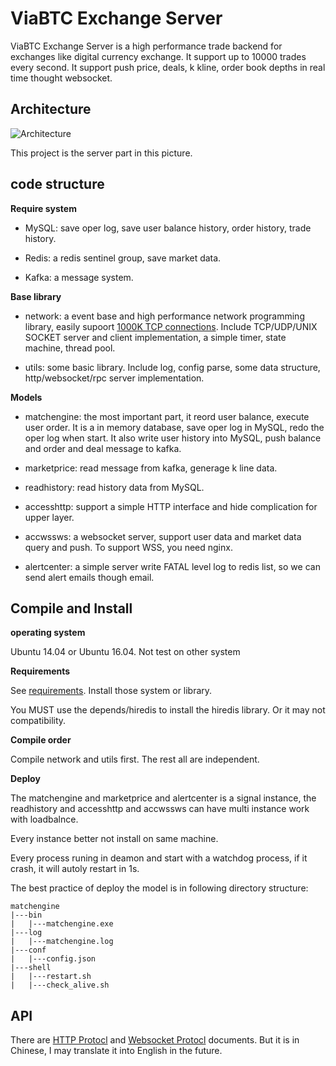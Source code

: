 # ViaBTC Exchange Server

ViaBTC Exchange Server is a high performance trade backend for exchanges like digital currency exchange. It support up to 10000 trades every second. It support push price, deals, k kline, order book depths in real time thought websocket.

## Architecture

![Architecture](https://user-images.githubusercontent.com/1209350/30948274-4e463044-a441-11e7-881b-b50ab903ed65.jpg)

This project is the server part in this picture.

## code structure

**Require system**

* MySQL: save oper log, save user balance history, order history, trade history.

* Redis: a redis sentinel group, save market data.

* Kafka: a message system. 

**Base library**

* network: a event base and high performance network programming library, easily supoort [1000K TCP connections](http://www.kegel.com/c10k.html). Include TCP/UDP/UNIX SOCKET server and client implementation, a simple timer, state machine, thread pool. 

* utils: some basic library. Include log, config parse, some data structure, http/websocket/rpc server implementation.

**Models**

* matchengine: the most important part, it reord user balance, execute user order. It is a in memory database, save oper log in MySQL, redo the oper log when start. It also write user history into MySQL, push balance and order and deal message to kafka.

* marketprice: read message from kafka, generage k line data.

* readhistory: read history data from MySQL.

* accesshttp: support a simple HTTP interface and hide complication for upper layer.

* accwssws: a websocket server, support user data and market data query and push. To support WSS, you need nginx.

* alertcenter: a simple server write FATAL level log to redis list, so we can send alert emails though email.

## Compile and Install

**operating system**

Ubuntu 14.04 or Ubuntu 16.04. Not test on other system

**Requirements**

See [requirements](https://github.com/viabtc/viabtc_exchange_server/wiki/requirements). Install those system or library.

You MUST use the depends/hiredis to install the hiredis library. Or it may not compatibility.

**Compile order**

Compile network and utils first. The rest all are independent.

**Deploy**

The matchengine and marketprice and alertcenter is a signal instance, the readhistory and accesshttp and accwssws can have multi instance work with loadbalnce.

Every instance better not install on same machine.

Every process runing in deamon and start with a watchdog process, if it crash, it will autoly restart in 1s. 

The best practice of deploy the model is in following directory structure:

```
matchengine
|---bin
|   |---matchengine.exe
|---log
|   |---matchengine.log
|---conf
|   |---config.json
|---shell
|   |---restart.sh
|   |---check_alive.sh
```

## API

There are [HTTP Protocl](https://github.com/viabtc/viabtc_exchange_server/wiki/HTTP-Protocol) and [Websocket Protocl](https://github.com/viabtc/viabtc_exchange_server/wiki/WebSocket-Protocol) documents. But it is in Chinese, I may translate it into English in the future.
